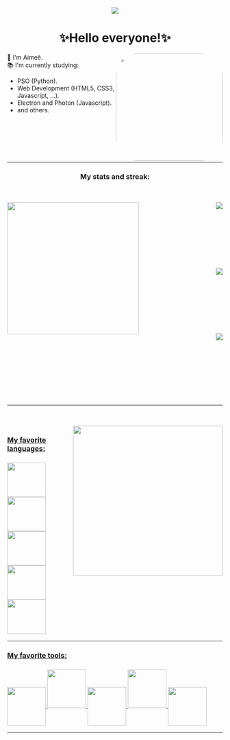 
<div align="center">
<img src="https://i.pinimg.com/564x/62/9c/1d/629c1d0202d3125549b67197146d0fd5.jpg" aligh="center">
</div>
<div style="display: inline_block">
<h1 align="center">✨Hello everyone!✨</h1>
 <img height="250em" style="border-radius:50px;" align="right" src="https://i.pinimg.com/originals/5c/3e/39/5c3e39b6d872f973a5a3aaa1179dce5d.gif" >
<p>🖖 I'm Aimeê.</br>
📚 I'm currently studying:</p>
<ul align="height">
<li>PSO (Python). 
<li>Web Development (HTML5, CSS3, Javascript, ...).
<li>Electron and Photon (Javascript).
<li>and others.
</ul>

</br></br></br></br></br>
</div>
<hr>

<div align="right">

</div>

<div align="center">
  <h3>My stats and streak:</h3>
  </br></br>
  <img align="left" style=" width:22em; " src="https://i.pinimg.com/originals/ea/90/b9/ea90b9b888196d9b30afa66fd196405d.gif" >
  <a href="https://github.com/Eemiaa" >
  <img align="right" src="https://github-readme-stats.vercel.app/api/top-langs/?username=Eemiaa&layout=compact&langs_count=7&theme=merko"/></br> 
  </br></br></br></br></br></br></br></br>
  <img align="right" src=http://github-readme-streak-stats.herokuapp.com?user=Eemiaa&theme=merko&background=000000/></br>
  </br></br></br></br></br></br></br></br>
  <img align="right"  src="https://github-readme-stats.vercel.app/api?username=Eemiaa&show_icons=true&theme=merko&include_all_commits=true&count_private=true"/>
  </br></br></br></br></br></br></br></br></br>
  

</div>

<hr>
<div style="display: inline_block">
  </br></br>
  <img align="right" style=" width:25em; " src="https://i.pinimg.com/originals/59/8b/b3/598bb3a9a24a4747a492b7d82c4baecb.gif" >
        
  <h3> My favorite languages:<h3>
      
  <img align="center" height="80" width="90" src="https://user-images.githubusercontent.com/88001551/172967702-8c013e3f-82c5-45d8-80b2-2e37a58aef47.png">
 
<img align="auto" height="80" width="90" src= "https://user-images.githubusercontent.com/88001551/172967574-c0e3f58e-2ef9-44a5-8ed4-d0f08912c2ae.png">

<img align="center" height="80" width="90" src= "https://user-images.githubusercontent.com/88001551/172967876-48924bc3-0cc2-49ad-9c72-09d443cbff54.png">

<img align="auto" height="80" width="90" src= "https://user-images.githubusercontent.com/88001551/172969142-0db43344-376e-46f2-a242-7318f4c6ec37.png">

<img align="center" height="80" width="90" src= "https://user-images.githubusercontent.com/88001551/172968754-42ce2df7-8c42-4842-9413-1adcd4f534a5.png">
</div>
<hr>
      
<div style="display: inline_block">
    <h3> My favorite tools:<h3>
<img align="center" height="90" width="90" src="https://user-images.githubusercontent.com/88001551/172971595-c5a0bf17-3e52-42b6-bf8a-acfb6a83f6b7.png">
<img align="auto" height="90" width="90" src= "https://user-images.githubusercontent.com/88001551/172971794-02a88906-fa22-488c-9046-249eb84f6cef.png">
<img align="center" height="90" width="90" src= "https://seeklogo.com/images/M/matplotlib-logo-7676870AC0-seeklogo.com.png">     
<img align="auto" height="90" width="90" src= "https://user-images.githubusercontent.com/88001551/174065667-d361fcbb-2ccd-4995-bb71-267ce0e557a3.png">
<img align="center" height="90" width="90" src= "https://user-images.githubusercontent.com/88001551/174066600-8bc6d86e-4c4b-44ff-86cf-cb872e800b7e.png">


      
     
</div>
<hr>
 <!--     
 ![image](https://user-images.githubusercontent.com/88001551/172972073-540a8b50-e824-4219-87ed-7008fd284903.png)
![image](https://user-images.githubusercontent.com/88001551/172972115-aba0636d-e4d2-4954-b2aa-faede6a0312d.png)
     
![image](https://user-images.githubusercontent.com/88001551/172972023-0d49b067-ca7c-4386-bed1-9c9345c0d586.png)
-->
